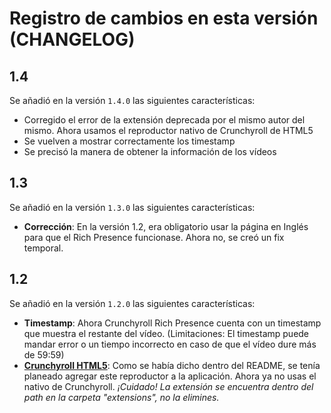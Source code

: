 # Registro de cambios en esta versión (CHANGELOG)

## 1.4
Se añadió en la versión `1.4.0` las siguientes características:
- Corregido el error de la extensión deprecada por el mismo autor del mismo. Ahora usamos el reproductor nativo de Crunchyroll de HTML5
- Se vuelven a mostrar correctamente los timestamp
- Se precisó la manera de obtener la información de los vídeos

## 1.3
Se añadió en la versión `1.3.0` las siguientes características:
- **Corrección**: En la versión 1.2, era obligatorio usar la página en Inglés para que el Rich Presence funcionase. Ahora no, se creó un fix temporal.

## 1.2
Se añadió en la versión `1.2.0` las siguientes características:
- **Timestamp**: Ahora Crunchyroll Rich Presence cuenta con un timestamp que muestra el restante del vídeo. (Limitaciones: El timestamp puede mandar error o un tiempo incorrecto en caso de que el vídeo dure más de 59:59)
- **[Crunchyroll HTML5](https://chrome.google.com/webstore/detail/crunchyroll-html5/ihegfgnkffeibpmnajnoiemkcmlbmhmi)**: Como se había dicho dentro del README, se tenía planeado agregar este reproductor a la aplicación. Ahora ya no usas el nativo de Crunchyroll. _¡Cuidado! La extensión se encuentra dentro del path en la carpeta "extensions", no la elimines._